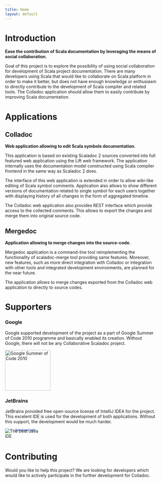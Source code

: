 ```yaml
---
title: Home
layout: default
---
```


Introduction
============

**Ease the contribution of Scala documentation by leveraging the means of social collaboration.**

Goal of this project is to explore the possibility of using social
collaboration for development of Scala project documentation. There are many
developers using Scala that would like to collaborate on Scala platform in
order to make it better, but does not have enough knowledge or enthusiasm to
directly contribute to the development of Scala compiler and related tools.
The Colladoc application should allow them to easily contribute by improving
Scala documentation.

Applications
============

Colladoc
--------

**Web application allowing to edit Scala symbols documentation.**

This application is based on existing Scaladoc 2 sources converted into full
featured web application using the Lift web framework. The application
internally uses the documentation model constructed using Scala compiler
frontend in the same way as Scaladoc 2 does.

The interface of this web application is extended in order to allow wiki-like
editing of Scala symbol comments. Application also allows to show different
versions of documentation related to single symbol for each users together
with displaying history of all changes in the form of aggregated timeline.

The Colladoc web application also provides REST interface which provide access
to the collected comments. This allows to export the changes and merge them
into original source code.

Mergedoc
--------

**Application allowing to merge changes into the source-code.**

Mergedoc application is a command-line tool reimplementing the functionality
of scaladoc-merge tool providing same features. Moreover, new features, such
as more direct integration with Colladoc or integration with other tools and
integrated development environments, are planned for the near future.

The application allows to merge changes exported from the Colladoc web
application to directly to source codes.

Supporters
==========

### Google

Google supported development of the project as a part of Google Summer of Code
2010 programme and basically enabled its creation. Without Google, there will
not be any Collaborative Scaladoc project.

<a href="http://code.google.com/soc/"><img src="http://code.google.com/images/2010soclogo.jpg" width="150" height="134" alt="Google Summer of Code 2010"></a>

### JetBrains

JetBrains provided free open-source license of IntelliJ IDEA for the project.
This excelent IDE is used for the development of both applications. Without
this support, the development would be much harder.

<a href="http://www.jetbrains.com/idea/" style="position: relative;display:block; width:127px; height:37px; border:0; margin:0;padding:0;text-decoration:none;text-indent:0;"><span style="margin: 0;padding: 0;position: absolute;top: 0;left: 33px;font-size: 10px;cursor:pointer;  background-image:none;border:0;color: #0d3a9e; font-family: trebuchet ms,arial,sans-serif;font-weight: normal;text-align:left;">Developed with</span><img src="http://www.jetbrains.com/idea/opensource/img/all/banners/idea125x37_white.gif" alt="The best Java IDE" border="0"/></a>

Contributing
============

Would you like to help this project? We are looking for developers which would
like to actively participate in the further development for Colladoc.

